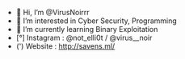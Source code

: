 - 👋 Hi, I’m @VirusNoirrr
- 👀 I’m interested in Cyber Security, Programming
- 🌱 I’m currently learning Binary Exploitation
- [°] Instagram : @not_elli0t / @virus__noir
- (') Website : http://savens.ml/  
<!---
VirusNoirrr/VirusNoirrr is a ✨ special ✨ repository because its `README.md` (this file) appears on your GitHub profile.
You can click the Preview link to take a look at your changes.
--->
